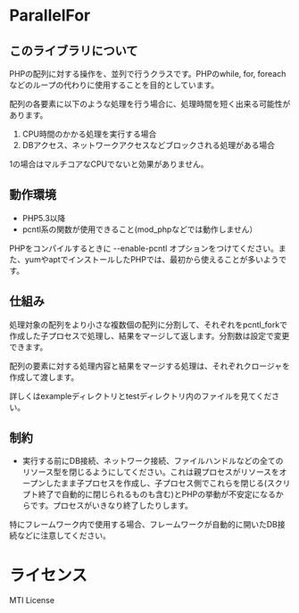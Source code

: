 # ParallelFor

## このライブラリについて
PHPの配列に対する操作を、並列で行うクラスです。PHPのwhile, for, foreachなどのループの代わりに使用することを目的としています。

配列の各要素に以下のような処理を行う場合に、処理時間を短く出来る可能性があります。

1. CPU時間のかかる処理を実行する場合
2. DBアクセス、ネットワークアクセスなどブロックされる処理がある場合 

1の場合はマルチコアなCPUでないと効果がありません。

## 動作環境

* PHP5.3以降
* pcntl系の関数が使用できること(mod_phpなどでは動作しません）

PHPをコンパイルするときに --enable-pcntl オプションをつけてください。また、yumやaptでインストールしたPHPでは、最初から使えることが多いようです。

## 仕組み

処理対象の配列をより小さな複数個の配列に分割して、それぞれをpcntl_forkで作成した子プロセスで処理し、結果をマージして返します。分割数は設定で変更できます。


配列の要素に対する処理内容と結果をマージする処理は、それぞれクロージャを作成して渡します。

詳しくはexampleディレクトリとtestディレクトリ内のファイルを見てください。

## 制約

* 実行する前にDB接続、ネットワーク接続、ファイルハンドルなどの全てのリソース型を閉じるようにしてください。これは親プロセスがリソースをオープンしたまま子プロセスを作成し、子プロセス側でこれらを閉じる(スクリプト終了で自動的に閉じられるものも含む)とPHPの挙動が不安定になるからです。プロセスがいきなり終了したりします。

特にフレームワーク内で使用する場合、フレームワークが自動的に開いたDB接続などに注意してください。

# ライセンス

MTI License
